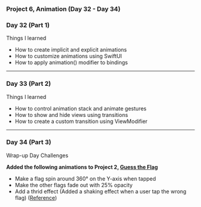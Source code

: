 ### Project 6, Animation (Day 32 - Day 34) 

### Day 32 (Part 1) 
Things I learned 
- How to create implicit and explicit animations 
- How to customize animations using SwiftUI
- How to apply animation() modifier to bindings 
-----
### Day 33 (Part 2) 
Things I learned 
- How to control animation stack and animate gestures 
- How to show and hide views using transitions 
- How to create a custom transition using ViewModifier 
-----
### Day 34 (Part 3)
Wrap-up Day Challenges

**Added the following animations to Project 2, [Guess the Flag](https://github.com/MyatThuKo/100-Days-of-SwiftUI/tree/main/Project-6/Guess%20the%20Flag)**
- Make a flag spin around 360° on the Y-axis when tapped
- Make the other flags fade out with 25% opacity 
- Add a thrid effect (Added a shaking effect when a user tap the wrong flag) ([Reference](https://www.objc.io/blog/2019/10/01/swiftui-shake-animation/))
